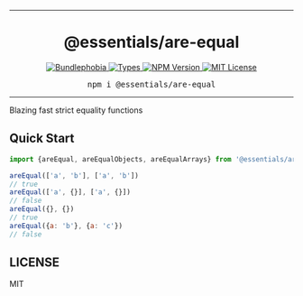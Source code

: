 <hr>
<div align="center">
  <h1 align="center">
    @essentials/are-equal
  </h1>
</div>

<p align="center">
  <a href="https://bundlephobia.com/result?p=@essentials/are-equal">
    <img alt="Bundlephobia" src="https://img.shields.io/bundlephobia/minzip/@essentials/are-equal?style=for-the-badge&labelColor=24292e">
  </a>
  <a aria-label="Types" href="https://www.npmjs.com/package/@essentials/are-equal">
    <img alt="Types" src="https://img.shields.io/npm/types/@essentials/are-equal?style=for-the-badge&labelColor=24292e">
  </a>
  <a aria-label="NPM version" href="https://www.npmjs.com/package/@essentials/are-equal">
    <img alt="NPM Version" src="https://img.shields.io/npm/v/@essentials/are-equal?style=for-the-badge&labelColor=24292e">
  </a>
  <a aria-label="License" href="https://jaredlunde.mit-license.org/">
    <img alt="MIT License" src="https://img.shields.io/npm/l/@essentials/are-equal?style=for-the-badge&labelColor=24292e">
  </a>
</p>

<pre align="center">npm i @essentials/are-equal</pre>
<hr>

Blazing fast strict equality functions

## Quick Start

```js
import {areEqual, areEqualObjects, areEqualArrays} from '@essentials/are-equal'

areEqual(['a', 'b'], ['a', 'b'])
// true
areEqual(['a', {}], ['a', {}])
// false
areEqual({}, {})
// true
areEqual({a: 'b'}, {a: 'c'})
// false
```

## LICENSE

MIT
